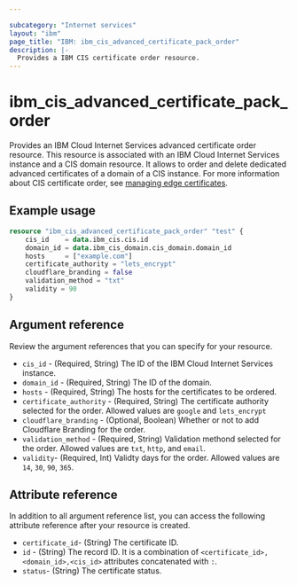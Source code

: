 ```yaml
---

subcategory: "Internet services"
layout: "ibm"
page_title: "IBM: ibm_cis_advanced_certificate_pack_order"
description: |-
  Provides a IBM CIS certificate order resource.
---
```


# ibm_cis_advanced_certificate_pack_order

 Provides an IBM Cloud Internet Services advanced certificate order resource. This resource is associated with an IBM Cloud Internet Services instance and a CIS domain resource. It allows to order and delete dedicated advanced certificates of a domain of a CIS instance. For more information about CIS certificate order, see [managing edge certificates](https://cloud.ibm.com/docs/cis?topic=cis-managing-edge-certs).

## Example usage

```terraform
resource "ibm_cis_advanced_certificate_pack_order" "test" {
    cis_id    = data.ibm_cis.cis.id
	domain_id = data.ibm_cis_domain.cis_domain.domain_id
	hosts     = ["example.com"]
    certificate_authority = "lets_encrypt"
    cloudflare_branding = false
    validation_method = "txt"
    validity = 90
}
```

## Argument reference
Review the argument references that you can specify for your resource. 

- `cis_id` - (Required, String) The ID of the IBM Cloud Internet Services instance.
- `domain_id` - (Required, String) The ID of the domain.
- `hosts` - (Required, String) The hosts for the certificates to be ordered.
- `certificate_authority` - (Required, String) The certificate authority selected for the order. Allowed values are `google` and `lets_encrypt`
- `cloudflare_branding` - (Optional, Boolean) Whether or not to add Cloudflare Branding for the order.
- `validation_method` - (Required, String) Validation methond selected for the order. Allowed values are `txt`, `http`, and `email`.
- `validity`- (Required, Int) Validty days for the order. Allowed values are `14`, `30`, `90`, `365`.


## Attribute reference
In addition to all argument reference list, you can access the following attribute reference after your resource is created.

- `certificate_id`- (String) The certificate ID.
- `id` - (String) The record ID. It is a combination of `<certificate_id>,<domain_id>,<cis_id>` attributes concatenated with `:`.
- `status`- (String) The certificate status.
